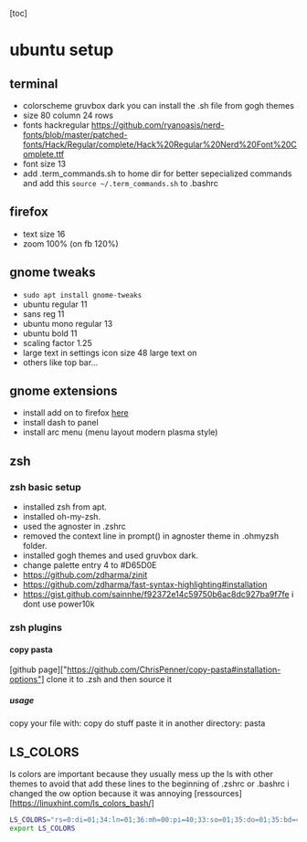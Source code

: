 [toc]

# ubuntu setup

## terminal

*   colorscheme gruvbox dark you can install the .sh file from gogh themes
*   size 80 column 24 rows
*   fonts hackregular 
	https://github.com/ryanoasis/nerd-fonts/blob/master/patched-fonts/Hack/Regular/complete/Hack%20Regular%20Nerd%20Font%20Complete.ttf
*   font size 13
*   add .term_commands.sh to home dir for better sepecialized commands and add
    this `source ~/.term_commands.sh` to .bashrc

## firefox

*   text size 16
*   zoom 100% (on fb 120%)

## gnome tweaks

*   `sudo apt install gnome-tweaks`
*   ubuntu regular 11
*   sans reg 11
*   ubuntu mono regular 13
*   ubuntu bold 11
*   scaling factor 1.25
*   large text in settings icon size 48 large text on
*   others like top bar...

## gnome extensions

*   install add on to firefox [here](https://extensions.gnome.org/)
*   install dash to panel
*   install arc menu (menu layout modern plasma style)

## zsh

### zsh basic setup

- installed zsh from apt.
- installed oh-my-zsh.
- used the agnoster in .zshrc
- removed the context line in prompt() in agnoster theme in .ohmyzsh folder.
- installed gogh themes and used gruvbox dark.
- change palette entry 4 to #D65D0E
- https://github.com/zdharma/zinit
- https://github.com/zdharma/fast-syntax-highlighting#installation
- https://gist.github.com/sainnhe/f92372e14c59750b6ac8dc927ba9f7fe 
i dont use power10k

### zsh plugins

#### copy pasta 

[github page]["https://github.com/ChrisPenner/copy-pasta#installation-options"]
clone it to .zsh
and then source it

##### usage

copy your file with: copy <files>
do stuff 
paste it in another directory: pasta <file>


## LS_COLORS 

ls colors are important because they usually mess up the ls with other themes
to avoid that add these lines to the beginning of .zshrc or .bashrc
i changed the ow option because it was annoying [ressources][https://linuxhint.com/ls_colors_bash/]

```sh
LS_COLORS="rs=0:di=01;34:ln=01;36:mh=00:pi=40;33:so=01;35:do=01;35:bd=40;33;01:cd=40;33;01:or=40;31;01:mi=00:su=37;41:sg=30;43:ca=30;41:tw=30;42:st=37;44:ex=01;32:*.tar=01;31:*.tgz=01;31:*.arc=01;31:*.arj=01;31:*.taz=01;31:*.lha=01;31:*.lz4=01;31:*.lzh=01;31:*.lzma=01;31:*.tlz=01;31:*.txz=01;31:*.tzo=01;31:*.t7z=01;31:*.zip=01;31:*.z=01;31:*.dz=01;31:*.gz=01;31:*.lrz=01;31:*.lz=01;31:*.lzo=01;31:*.xz=01;31:*.zst=01;31:*.tzst=01;31:*.bz2=01;31:*.bz=01;31:*.tbz=01;31:*.tbz2=01;31:*.tz=01;31:*.deb=01;31:*.rpm=01;31:*.jar=01;31:*.war=01;31:*.ear=01;31:*.sar=01;31:*.rar=01;31:*.alz=01;31:*.ace=01;31:*.zoo=01;31:*.cpio=01;31:*.7z=01;31:*.rz=01;31:*.cab=01;31:*.wim=01;31:*.swm=01;31:*.dwm=01;31:*.esd=01;31:*.jpg=01;35:*.jpeg=01;35:*.mjpg=01;35:*.mjpeg=01;35:*.gif=01;35:*.bmp=01;35:*.pbm=01;35:*.pgm=01;35:*.ppm=01;35:*.tga=01;35:*.xbm=01;35:*.xpm=01;35:*.tif=01;35:*.tiff=01;35:*.png=01;35:*.svg=01;35:*.svgz=01;35:*.mng=01;35:*.pcx=01;35:*.mov=01;35:*.mpg=01;35:*.mpeg=01;35:*.m2v=01;35:*.mkv=01;35:*.webm=01;35:*.ogm=01;35:*.mp4=01;35:*.m4v=01;35:*.mp4v=01;35:*.vob=01;35:*.qt=01;35:*.nuv=01;35:*.wmv=01;35:*.asf=01;35:*.rm=01;35:*.rmvb=01;35:*.flc=01;35:*.avi=01;35:*.fli=01;35:*.flv=01;35:*.gl=01;35:*.dl=01;35:*.xcf=01;35:*.xwd=01;35:*.yuv=01;35:*.cgm=01;35:*.emf=01;35:*.ogv=01;35:*.ogx=01;35:*.aac=00;36:*.au=00;36:*.flac=00;36:*.m4a=00;36:*.mid=00;36:*.midi=00;36:*.mka=00;36:*.mp3=00;36:*.mpc=00;36:*.ogg=00;36:*.ra=00;36:*.wav=00;36:*.oga=00;36:*.opus=00;36:*.spx=00;36:*.xspf=00;36:ow=0:"
export LS_COLORS
```






